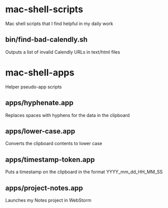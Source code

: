 # mac-shell-scripts

Mac shell scripts that I find helpful in my daily work


## bin/find-bad-calendly.sh

Outputs a list of invalid Calendly URLs in text/html files


# mac-shell-apps

Helper pseudo-app scripts


## apps/hyphenate.app

Replaces spaces with hyphens for the data in the clipboard


## apps/lower-case.app

Converts the clipboard contents to lower case


## apps/timestamp-token.app

Puts a timestamp on the clipboard in the format YYYY_mm_dd_HH_MM_SS


## apps/project-notes.app
Launches my Notes project in WebStorm
